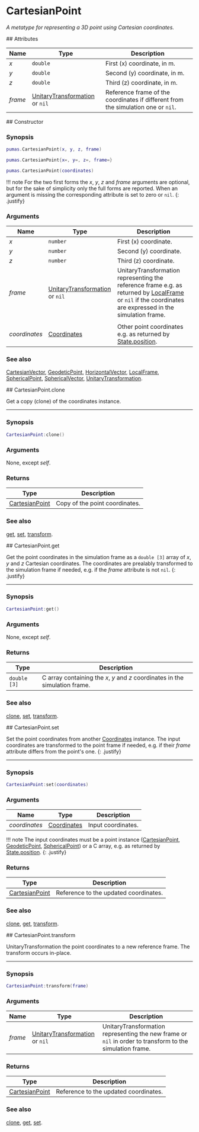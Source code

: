 # CartesianPoint
_A metatype for representing a 3D point using Cartesian coordinates._


<div markdown="1" class="shaded-box fancy">
## Attributes

|Name|Type|Description|
|----|----|-----------|
|*x*|`double`| First (x) coordinate, in m. |
|*y*|`double`| Second (y) coordinate, in m.|
|*z*|`double`| Third (z) coordinate, in m. |
|*frame*|[UnitaryTransformation](UnitaryTransformation.md) or `nil`| Reference frame of the coordinates if different from the simulation one or `nil`.|
</div>


<div markdown="1" class="shaded-box fancy">
## Constructor

### Synopsis

```lua
pumas.CartesianPoint(x, y, z, frame)

pumas.CartesianPoint{x=, y=, z=, frame=}

pumas.CartesianPoint(coordinates)
```

!!! note
    For the two first forms the *x*, *y*, *z* and *frame* arguments are
    optional, but for the sake of simplicity only the full forms are reported.
    When an argument is missing the corresponding attribute is set to zero or
    `nil`.
    {: .justify}

### Arguments

|Name|Type|Description|
|----|----|-----------|
|*x*|`number` | First (x) coordinate. |
|*y*|`number` | Second (y) coordinate.|
|*z*|`number` | Third (z) coordinate. |
|*frame*|[UnitaryTransformation](UnitaryTransformation.md) or `nil`| UnitaryTransformation representing the reference frame e.g. as returned by [LocalFrame](LocalFrame.md) or `nil` if the coordinates are expressed in the simulation frame.|
||||
|*coordinates*|[Coordinates](../Coordinates.md)| Other point coordinates e.g. as returned by [State.position](../simulation/State.md#attributes). |

### See also

[CartesianVector](CartesianVector.md),
[GeodeticPoint](GeodeticPoint.md),
[HorizontalVector](HorizontalVector.md),
[LocalFrame](LocalFrame.md),
[SphericalPoint](SphericalPoint.md),
[SphericalVector](SphericalVector.md),
[UnitaryTransformation](UnitaryTransformation.md).

</div>


<div markdown="1" class="shaded-box fancy">
## CartesianPoint.clone

Get a copy (clone) of the coordinates instance.

---

### Synopsis

```lua
CartesianPoint:clone()
```

### Arguments

None, except *self*.

### Returns

|Type|Description|
|----|-----------|
|[CartesianPoint](CartesianPoint.md)| Copy of the point coordinates.|

### See also

[get](#cartesianpointget),
[set](#cartesianpointset),
[transform](#cartesianpointtransform).
</div>


<div markdown="1" class="shaded-box fancy">
## CartesianPoint.get

Get the point coordinates in the simulation frame as a `double [3]` array of
*x*, *y* and *z* Cartesian coordinates. The coordinates are prealably
transformed to the simulation frame if needed, e.g.  if the *frame* attribute is
not `nil`.
{: .justify}

---

### Synopsis

```lua
CartesianPoint:get()
```

### Arguments

None, except *self*.

### Returns

|Type|Description|
|----|-----------|
|`double [3]`| C array containing the *x*, *y* and *z* coordinates in the simulation frame.|

### See also

[clone](#cartesianpointclone),
[set](#cartesianpointset),
[transform](#cartesianpointtransform).

</div>


<div markdown="1" class="shaded-box fancy">
## CartesianPoint.set

Set the point coordinates from another [Coordinates](../Coordinates.md)
instance.  The input coordinates are transformed to the point frame if needed,
e.g.  if their *frame* attribute differs from the point's one.
{: .justify}

---

### Synopsis

```lua
CartesianPoint:set(coordinates)
```

### Arguments

|Name|Type|Description|
|----|----|-----------|
|*coordinates*|[Coordinates](../Coordinates.md)| Input coordinates.|

!!! note
    The input coordinates must be a point instance
    ([CartesianPoint](CartesianPoint.md), [GeodeticPoint](GeodeticPoint.md),
    [SphericalPoint](SphericalPoint.md)) or a C array, e.g. as returned by
    [State.position](../simulation/State.md#attributes).
    {: .justify}

### Returns

|Type|Description|
|----|-----------|
|[CartesianPoint](CartesianPoint.md)| Reference to the updated coordinates.|

### See also

[clone](#cartesianpointclone),
[get](#cartesianpointget),
[transform](#cartesianpointtransform).
</div>


<div markdown="1" class="shaded-box fancy">
## CartesianPoint.transform

UnitaryTransformation the point coordinates to a new reference frame. The transform occurs
in-place.

---

### Synopsis

```lua
CartesianPoint:transform(frame)
```

### Arguments

|Name|Type|Description|
|----|----|-----------|
|*frame*|[UnitaryTransformation](UnitaryTransformation.md) or `nil`| UnitaryTransformation representing the new frame or `nil` in order to transform to the simulation frame.|

### Returns

|Type|Description|
|----|-----------|
|[CartesianPoint](CartesianPoint.md)| Reference to the updated coordinates.|

### See also

[clone](#cartesianpointclone),
[get](#cartesianpointget),
[set](#cartesianpointset).
</div>
